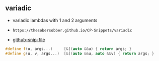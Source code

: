 
## variadic

- variadic lambdas with 1 and 2 arguments
- ```
  https://thesobersobber.github.io/CP-Snippets/variadic
  ```
- [github-snip-file](https://github.com/theSoberSobber/CP-Snippets/blob/main/snippets.json#L2690)

```cpp
#define f(u, args...)     [&](auto &&u) { return args; }
#define g(u, v, args...)  [&](auto &&u, auto &&v) { return args; }

```
